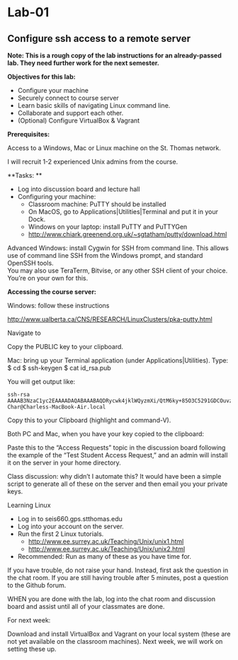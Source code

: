 # Lab-01
## Configure ssh access to a remote server

**Note: This is a rough copy of the lab instructions for an already-passed lab. They need further work for the next semester.**


**Objectives for this lab:**
* Configure your machine
* Securely connect to course server
* Learn basic skills of navigating Linux command line.
* Collaborate and support each other. 
* (Optional) Configure VirtualBox & Vagrant

**Prerequisites:**


Access to a Windows, Mac or Linux machine on the St. Thomas network. 

I will recruit 1-2 experienced Unix admins from the course. 

**Tasks: 
**

* Log into discussion board and lecture hall
* Configuring your machine:
	* Classroom machine: PuTTY should be installed
	* On MacOS, go to Applications|Utilities|Terminal and put it in your Dock. 
	* Windows on your laptop: install PuTTY and PuTTYGen
	* http://www.chiark.greenend.org.uk/~sgtatham/putty/download.html    

Advanced Windows: install Cygwin for SSH from command line. This allows use of command line SSH from the Windows prompt, and standard OpenSSH tools. 		
You may also use TeraTerm, Bitvise, or any other SSH client of your choice. You’re on your own for this. 


**Accessing the course server:**	

Windows: follow these instructions 

http://www.ualberta.ca/CNS/RESEARCH/LinuxClusters/pka-putty.html

Navigate to

Copy the PUBLIC key to your clipboard. 
	
Mac: bring up your Terminal application (under Applications|Utilities). 
	Type: 
		$ cd
		$ ssh-keygen
		$ cat id_rsa.pub
		
You will get output like:
```
ssh-rsa AAAAB3NzaC1yc2EAAAADAQABAAABAQDRycwk4jklWQyzmXi/QtM6ky+85O3C5291GDCOuvzn3Q4t83Sv2wkN69aLhLk53Lfw5SU1unOWb0Cj2xi+El8D5oR+Yncovz53uqSFmiDuHKNH3bQBUS4v15n6AkJ9nqvJtJZ0iuFD1zSlP3JqeSk5e2NPCmqSbWKEOijOsGWeVHxbs2z8I5PcD2Yrd9nDwhpg84eRUHamgZvvDS83lb5A0cUK5lQXr6zinAhWsELtCZCfSOYf5gaL3ADI53hSHekDMeJvK0r+em0NLb9dwSJnJJYBJ+Eb8xhj+hSrw3pkSHGhsPYDth99vkDnPdSQNrNoVhwmJxa3T4sbLy2O+WWn Char@Charless-MacBook-Air.local
```

Copy this to your Clipboard (highlight and command-V). 	

Both PC and Mac, when you have your key copied to the clipboard:

Paste this to the “Access Requests” topic in the discussion board following the example of the “Test Student Access Request,” and an admin will install it on the server in your home directory. 

Class discussion: why didn’t I automate this? It would have been a simple script to generate all of these on the server and then email you your private keys. 

Learning Linux
* Log in to seis660.gps.stthomas.edu
* Log into your account on the server. 
* Run the first 2 Linux tutorials. 
    * http://www.ee.surrey.ac.uk/Teaching/Unix/unix1.html
    * http://www.ee.surrey.ac.uk/Teaching/Unix/unix2.html
* Recommended: Run as many of these as you have time for. 
	
If you have trouble, do not raise your hand. Instead, first ask the question in the chat room. If you are still having trouble after 5 minutes, post a question to the Github forum. 

WHEN you are done with the lab, log into the chat room and discussion board and assist until all of your classmates are done.

For next week: 

Download and install VirtualBox and Vagrant on your local system (these are not yet available on the classroom machines).  Next week, we will work on setting these up. 
